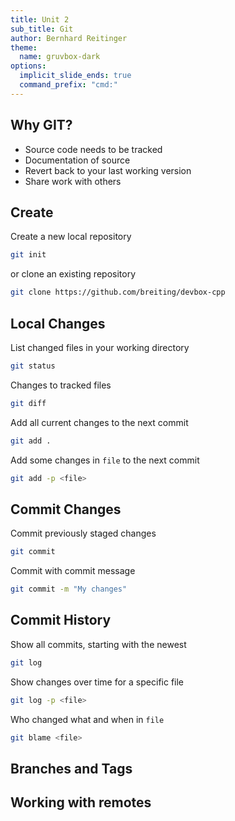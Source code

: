 ```yaml
---
title: Unit 2
sub_title: Git
author: Bernhard Reitinger
theme:
  name: gruvbox-dark
options:
  implicit_slide_ends: true
  command_prefix: "cmd:"
---
```



Why GIT?
---

- Source code needs to be tracked
- Documentation of source
- Revert back to your last working version
- Share work with others

Create
---

Create a new local repository

```bash
git init
```

or clone an existing repository

```bash
git clone https://github.com/breiting/devbox-cpp
```

Local Changes
---

List changed files in your working directory

```bash
git status
```

Changes to tracked files

```bash
git diff
```

Add all current changes to the next commit

```bash
git add .
```

Add some changes in `file` to the next commit

```bash
git add -p <file>
```

Commit Changes
---

Commit previously staged changes

```bash
git commit
```

Commit with commit message

```bash
git commit -m "My changes"
```

Commit History
---

Show all commits, starting with the newest

```bash
git log
```

Show changes over time for a specific file

```bash
git log -p <file>
```

Who changed what and when in `file`

```bash
git blame <file>
```

Branches and Tags
---

Working with remotes
---
